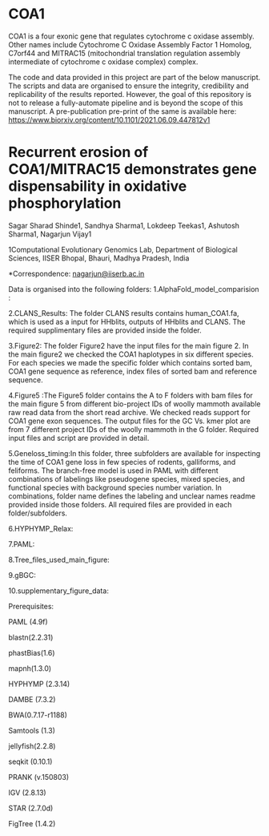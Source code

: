 # COA1
COA1 is a four exonic gene that regulates cytochrome c oxidase assembly. Other names include Cytochrome C Oxidase Assembly Factor 1 Homolog, C7orf44 and MITRAC15 (mitochondrial translation regulation assembly intermediate of cytochrome c oxidase complex) complex.

The code and data provided in this project are part of the below manuscript. The scripts and data are organised to ensure the integrity, credibility and replicability of the results reported. However, the goal of this repository is not to release a fully-automate pipeline and is beyond the scope of this manuscript. A pre-publication pre-print of the same is available here: https://www.biorxiv.org/content/10.1101/2021.06.09.447812v1

# Recurrent erosion of COA1/MITRAC15 demonstrates gene dispensability in oxidative phosphorylation
 Sagar Sharad Shinde1, Sandhya Sharma1, Lokdeep Teekas1, Ashutosh Sharma1, Nagarjun Vijay1

1Computational Evolutionary Genomics Lab, Department of Biological Sciences, IISER Bhopal, Bhauri, Madhya Pradesh, India

*Correspondence: nagarjun@iiserb.ac.in

Data is organised into the following folders:
1.AlphaFold_model_comparision :

2.CLANS_Results: The folder CLANS results contains human_COA1.fa, which is used as a input for HHblits, outputs of HHblits and CLANS. The required supplimentary files are provided inside the folder.

3.Figure2: The folder Figure2 have the input files for the main figure 2. In the main figure2 we checked the COA1 haplotypes in six different species. For each species we made the specific folder which contains sorted bam, COA1 gene sequence as reference, index files of sorted bam and reference sequence.

4.Figure5 :The Figure5 folder contains the A to F folders with bam files for the main figure 5 from different bio-project IDs of woolly mammoth available raw read data from the short read archive. We checked reads support for COA1 gene exon sequences. The output files for the GC Vs. kmer plot are from 7 different project IDs of the woolly mammoth in the G folder. Required input files and script are provided in detail. 

5.Geneloss_timing:In this folder, three subfolders are available for inspecting the time of COA1 gene loss in few species of rodents, galliforms, and feliforms. The branch-free model is used in PAML with different combinations of labelings like pseudogene species, mixed species, and functional species with background species number variation. In combinations, folder name defines the labeling and unclear names readme provided inside those folders. All required files are provided in each folder/subfolders.   

6.HYPHYMP_Relax:

7.PAML:

8.Tree_files_used_main_figure:

9.gBGC:

10.supplementary_figure_data:

Prerequisites:

PAML (4.9f)

blastn(2.2.31)

phastBias(1.6)

mapnh(1.3.0)

HYPHYMP (2.3.14)

DAMBE (7.3.2)

BWA(0.7.17-r1188)

Samtools (1.3)

jellyfish(2.2.8)

seqkit (0.10.1)

PRANK (v.150803)

IGV (2.8.13)

STAR (2.7.0d)

FigTree (1.4.2)



